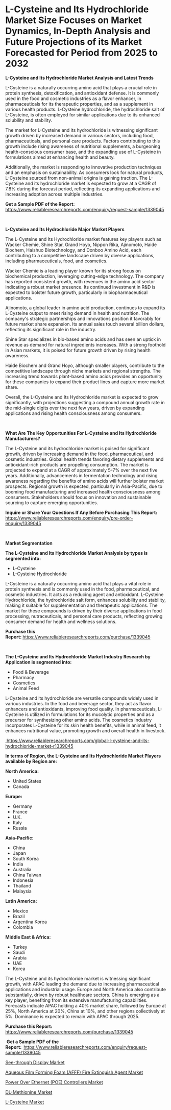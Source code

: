 <p><h1>L-Cysteine and Its Hydrochloride Market Size Focuses on Market Dynamics, In-Depth Analysis and Future Projections of its Market Forecasted for Period from 2025 to 2032</h1></p><p><strong>L-Cysteine and Its Hydrochloride Market Analysis and Latest Trends</strong></p>
<p><p>L-Cysteine is a naturally occurring amino acid that plays a crucial role in protein synthesis, detoxification, and antioxidant defense. It is commonly used in the food and cosmetic industries as a flavor enhancer, in pharmaceuticals for its therapeutic properties, and as a supplement in various health products. L-Cysteine hydrochloride, the hydrochloride salt of L-Cysteine, is often employed for similar applications due to its enhanced solubility and stability. </p><p>The market for L-Cysteine and its hydrochloride is witnessing significant growth driven by increased demand in various sectors, including food, pharmaceuticals, and personal care products. Factors contributing to this growth include rising awareness of nutritional supplements, a burgeoning health-conscious consumer base, and the expanding use of L-Cysteine in formulations aimed at enhancing health and beauty. </p><p>Additionally, the market is responding to innovative production techniques and an emphasis on sustainability. As consumers look for natural products, L-Cysteine sourced from non-animal origins is gaining traction. The L-Cysteine and its hydrochloride market is expected to grow at a CAGR of 7.8% during the forecast period, reflecting its expanding applications and increasing adoption across multiple industries.</p></p>
<p><strong>Get a Sample PDF of the Report:&nbsp;</strong> <a href="https://www.reliableresearchreports.com/enquiry/request-sample/1339045?utm_campaign=11&utm_medium=2&utm_source=Github&utm_content=ia&utm_term=08012025&utm_id=l-cysteine-and-its-hydrochloride">https://www.reliableresearchreports.com/enquiry/request-sample/1339045</a></p>
<p>&nbsp;</p>
<p><strong>L-Cysteine and Its Hydrochloride Major Market Players</strong></p>
<p><p>The L-Cysteine and Its Hydrochloride market features key players such as Wacker Chemie, Shine Star, Grand Hoyo, Nippon Rika, Ajinomoto, Haide Biochem, Haishuo Biotechnology, and Donboo Amino Acid, each contributing to a competitive landscape driven by diverse applications, including pharmaceuticals, food, and cosmetics.</p><p>Wacker Chemie is a leading player known for its strong focus on biochemical production, leveraging cutting-edge technology. The company has reported consistent growth, with revenues in the amino acid sector indicating a robust market presence. Its continued investment in R&D is expected to bolster future growth, particularly in biopharmaceutical applications.</p><p>Ajinomoto, a global leader in amino acid production, continues to expand its L-Cysteine output to meet rising demand in health and nutrition. The company's strategic partnerships and innovations position it favorably for future market share expansion. Its annual sales touch several billion dollars, reflecting its significant role in the industry.</p><p>Shine Star specializes in bio-based amino acids and has seen an uptick in revenue as demand for natural ingredients increases. With a strong foothold in Asian markets, it is poised for future growth driven by rising health awareness.</p><p>Haide Biochem and Grand Hoyo, although smaller players, contribute to the competitive landscape through niche markets and regional strengths. The increasing trend towards plant-based amino acids provides an opportunity for these companies to expand their product lines and capture more market share.</p><p>Overall, the L-Cysteine and Its Hydrochloride market is expected to grow significantly, with projections suggesting a compound annual growth rate in the mid-single digits over the next few years, driven by expanding applications and rising health consciousness among consumers.</p></p>
<p>&nbsp;</p>
<p><strong>What Are The Key Opportunities For L-Cysteine and Its Hydrochloride Manufacturers?</strong></p>
<p><p>The L-Cysteine and its hydrochloride market is poised for significant growth, driven by increasing demand in the food, pharmaceutical, and cosmetic industries. Global health trends favoring dietary supplements and antioxidant-rich products are propelling consumption. The market is projected to expand at a CAGR of approximately 5-7% over the next five years. Additionally, advancements in fermentation technology and rising awareness regarding the benefits of amino acids will further bolster market prospects. Regional growth is expected, particularly in Asia-Pacific, due to booming food manufacturing and increased health consciousness among consumers. Stakeholders should focus on innovation and sustainable sourcing to capture emerging opportunities.</p></p>
<p><strong>Inquire or Share Your Questions If Any Before Purchasing This Report:</strong> <a href="https://www.reliableresearchreports.com/enquiry/pre-order-enquiry/1339045?utm_campaign=11&utm_medium=2&utm_source=Github&utm_content=ia&utm_term=08012025&utm_id=l-cysteine-and-its-hydrochloride">https://www.reliableresearchreports.com/enquiry/pre-order-enquiry/1339045</a></p>
<p>&nbsp;</p>
<p><strong>Market Segmentation</strong></p>
<p><strong>The L-Cysteine and Its Hydrochloride Market Analysis by types is segmented into:</strong></p>
<p><ul><li>L-Cysteine</li><li>L-Cysteine Hydrochloride</li></ul></p>
<p><p>L-Cysteine is a naturally occurring amino acid that plays a vital role in protein synthesis and is commonly used in the food, pharmaceutical, and cosmetic industries. It acts as a reducing agent and antioxidant. L-Cysteine Hydrochloride, the hydrochloride salt form, enhances solubility and stability, making it suitable for supplementation and therapeutic applications. The market for these compounds is driven by their diverse applications in food processing, nutraceuticals, and personal care products, reflecting growing consumer demand for health and wellness solutions.</p></p>
<p><strong>Purchase this Report:&nbsp;</strong><a href="https://www.reliableresearchreports.com/purchase/1339045?utm_campaign=11&utm_medium=2&utm_source=Github&utm_content=ia&utm_term=08012025&utm_id=l-cysteine-and-its-hydrochloride">https://www.reliableresearchreports.com/purchase/1339045</a></p>
<p>&nbsp;</p>
<p><strong>The L-Cysteine and Its Hydrochloride Market Industry Research by Application is segmented into:</strong></p>
<p><ul><li>Food & Beverage</li><li>Pharmacy</li><li>Cosmetics</li><li>Animal Feed</li></ul></p>
<p><p>L-Cysteine and its hydrochloride are versatile compounds widely used in various industries. In the food and beverage sector, they act as flavor enhancers and antioxidants, improving food quality. In pharmaceuticals, L-Cysteine is utilized in formulations for its mucolytic properties and as a precursor for synthesizing other amino acids. The cosmetics industry incorporates L-Cysteine for its skin health benefits, while in animal feed, it enhances nutritional value, promoting growth and overall health in livestock.</p></p>
<p><a href="https://www.reliableresearchreports.com/global-l-cysteine-and-its-hydrochloride-market-r1339045?utm_campaign=11&utm_medium=2&utm_source=Github&utm_content=ia&utm_term=08012025&utm_id=l-cysteine-and-its-hydrochloride">&nbsp;https://www.reliableresearchreports.com/global-l-cysteine-and-its-hydrochloride-market-r1339045</a></p>
<p><strong>In terms of Region, the L-Cysteine and Its Hydrochloride Market Players available by Region are:</strong></p>
<p>
    <p> <strong> North America: </strong>
        <ul>
            <li>United States</li>
            <li>Canada</li>
        </ul>
        </p> 
    <p> <strong> Europe: </strong>
        <ul>
            <li>Germany</li>
            <li>France</li>
            <li>U.K.</li>
            <li>Italy</li>
            <li>Russia</li>
        </ul>
        </p> 
    <p> <strong> Asia-Pacific: </strong>
        <ul>
            <li>China</li>
            <li>Japan</li>
            <li>South Korea</li>
            <li>India</li>
            <li>Australia</li>
            <li>China Taiwan</li>
            <li>Indonesia</li>
            <li>Thailand</li>
            <li>Malaysia</li>
        </ul>
        </p> 
    <p> <strong> Latin America: </strong>
        <ul>
            <li>Mexico</li>
            <li>Brazil</li>
            <li>Argentina Korea</li>
            <li>Colombia</li>
        </ul>
        </p> 
    <p> <strong> Middle East & Africa: </strong>
        <ul>
            <li>Turkey</li>
            <li>Saudi</li>
            <li>Arabia</li>
            <li>UAE</li>
            <li>Korea</li>
        </ul>
    </p>
    </p>
<p><p>The L-Cysteine and its hydrochloride market is witnessing significant growth, with APAC leading the demand due to increasing pharmaceutical applications and industrial usage. Europe and North America also contribute substantially, driven by robust healthcare sectors. China is emerging as a key player, benefiting from its extensive manufacturing capabilities. Forecasts indicate APAC holding a 40% market share, followed by Europe at 25%, North America at 20%, China at 10%, and other regions collectively at 5%. Dominance is expected to remain with APAC through 2025.</p></p>
<p><strong>Purchase this Report: </strong><a href="https://www.reliableresearchreports.com/purchase/1339045?utm_campaign=11&utm_medium=2&utm_source=Github&utm_content=ia&utm_term=08012025&utm_id=l-cysteine-and-its-hydrochloride">https://www.reliableresearchreports.com/purchase/1339045</a></p>
<p>&nbsp;<strong>Get a Sample PDF of the Report:&nbsp;&nbsp;</strong><a href="https://www.reliableresearchreports.com/enquiry/request-sample/1339045?utm_campaign=11&utm_medium=2&utm_source=Github&utm_content=ia&utm_term=08012025&utm_id=l-cysteine-and-its-hydrochloride">https://www.reliableresearchreports.com/enquiry/request-sample/1339045</a></p>
<p><strong></strong></p>
<p><p><a href="https://github.com/ChiragRp1/Market-Research-Report-List-7/blob/main/see-through-display-market.md?utm_campaign=11&utm_medium=2&utm_source=Github&utm_content=ia&utm_term=08012025&utm_id=l-cysteine-and-its-hydrochloride">See-through Display Market</a></p><p><a href="https://www.linkedin.com/pulse/trends-global-aqueous-film-forming-foam-afff-fire-extinguish-agent-market-nts8e?utm_campaign=11&utm_medium=2&utm_source=Github&utm_content=ia&utm_term=08012025&utm_id=l-cysteine-and-its-hydrochloride">Aqueous Film Forming Foam (AFFF) Fire Extinguish Agent Market</a></p><p><a href="https://www.linkedin.com/pulse/recent-analysis-power-over-ethernet-poe-controllers-market-trends-share-rwqdc?utm_campaign=11&utm_medium=2&utm_source=Github&utm_content=ia&utm_term=08012025&utm_id=l-cysteine-and-its-hydrochloride">Power Over Ethernet (POE) Controllers Market</a></p><p><a href="https://github.com/gukenneth26571/Market-Research-Report-List-1/blob/main/dl-methionine-market.md?utm_campaign=11&utm_medium=2&utm_source=Github&utm_content=ia&utm_term=08012025&utm_id=l-cysteine-and-its-hydrochloride">DL-Methionine Market</a></p><p><a href="https://www.linkedin.com/pulse/global-l-cysteine-market-insights-growth-pricing-trends-91-cagr-from-26q2e?utm_campaign=11&utm_medium=2&utm_source=Github&utm_content=ia&utm_term=08012025&utm_id=l-cysteine-and-its-hydrochloride">L-Cysteine Market</a></p></p>